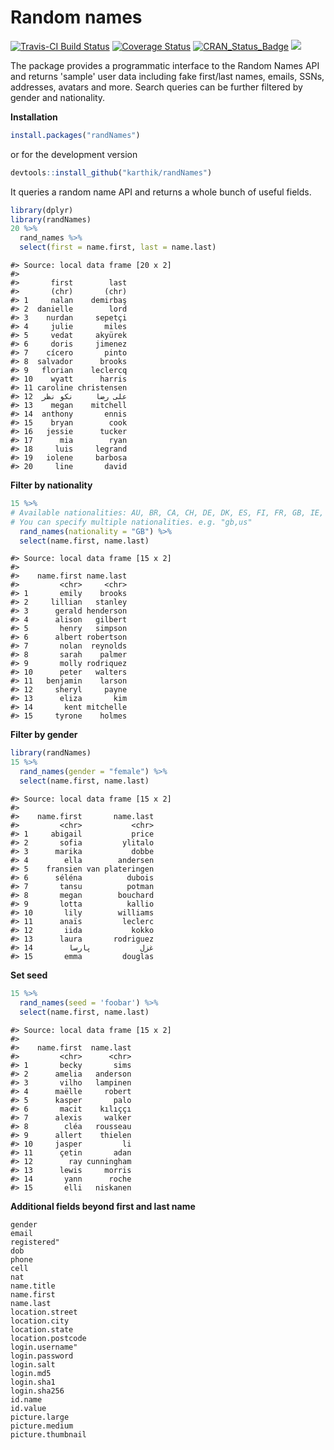 
# Random names

[![Travis-CI Build Status](https://travis-ci.org/karthik/randNames.png?branch=master)](https://travis-ci.org/karthik/randNames)   [![Coverage Status](https://coveralls.io/repos/karthik/randNames/badge.svg)](https://coveralls.io/r/karthik/randNames)   [![CRAN_Status_Badge](http://www.r-pkg.org/badges/version/randNames)](https://cran.r-project.org/package=randNames)  [![](http://cranlogs.r-pkg.org/badges/randNames)](http://cran.rstudio.com/web/packages/randNames/index.html)

The package provides a programmatic interface to the Random Names API and returns 'sample' user data including fake first/last names, emails, SSNs, addresses, avatars and more. Search queries can be further filtered by gender and nationality.



**Installation**


```r
install.packages("randNames")
```

or for the development version  

```r
devtools::install_github("karthik/randNames")
```

It queries a random name API and returns a whole bunch of useful fields. 


```r
library(dplyr)
library(randNames)
20 %>%
  rand_names %>%
  select(first = name.first, last = name.last)
```

```
#> Source: local data frame [20 x 2]
#> 
#>       first        last
#>       (chr)       (chr)
#> 1     nalan    demirbaş
#> 2  danielle        lord
#> 3    nurdan     sepetçi
#> 4     julie       miles
#> 5     vedat     akyürek
#> 6     doris     jimenez
#> 7    cícero       pinto
#> 8  salvador      brooks
#> 9   florian    leclercq
#> 10    wyatt      harris
#> 11 caroline christensen
#> 12  علی رضا     نكو نظر
#> 13    megan    mitchell
#> 14  anthony       ennis
#> 15    bryan        cook
#> 16   jessie      tucker
#> 17      mia        ryan
#> 18     luis     legrand
#> 19   iolene     barbosa
#> 20     line       david
```

__Filter by nationality__


```r
15 %>% 
# Available nationalities: AU, BR, CA, CH, DE, DK, ES, FI, FR, GB, IE, IR, NL, NZ, TR, US
# You can specify multiple nationalities. e.g. "gb,us"
  rand_names(nationality = "GB") %>%  
  select(name.first, name.last)
```

```
#> Source: local data frame [15 x 2]
#> 
#>    name.first name.last
#>         <chr>     <chr>
#> 1       emily    brooks
#> 2     lillian   stanley
#> 3      gerald henderson
#> 4      alison   gilbert
#> 5       henry   simpson
#> 6      albert robertson
#> 7       nolan  reynolds
#> 8       sarah    palmer
#> 9       molly rodriquez
#> 10      peter   walters
#> 11   benjamin    larson
#> 12     sheryl     payne
#> 13      eliza       kim
#> 14       kent mitchelle
#> 15     tyrone    holmes
```

__Filter by gender__


```r
library(randNames)
15 %>% 
  rand_names(gender = "female") %>% 
  select(name.first, name.last)
```

```
#> Source: local data frame [15 x 2]
#> 
#>    name.first       name.last
#>         <chr>           <chr>
#> 1     abigail           price
#> 2       sofia         ylitalo
#> 3      marika           dobbe
#> 4        ella        andersen
#> 5    fransien van plateringen
#> 6      séléna          dubois
#> 7       tansu          potman
#> 8       megan        bouchard
#> 9       lotta          kallio
#> 10       lily        williams
#> 11      anaïs         leclerc
#> 12       iida           kokko
#> 13      laura       rodriguez
#> 14        غزل           پارسا
#> 15       emma         douglas
```


__Set seed__


```r
15 %>% 
  rand_names(seed = 'foobar') %>% 
  select(name.first, name.last)
```

```
#> Source: local data frame [15 x 2]
#> 
#>    name.first  name.last
#>         <chr>      <chr>
#> 1       becky       sims
#> 2      amelia   anderson
#> 3       vilho   lampinen
#> 4      maëlle     robert
#> 5      kasper       palo
#> 6       macit    kılıççı
#> 7      alexis     walker
#> 8        cléa   rousseau
#> 9      allert    thielen
#> 10     jasper         li
#> 11      çetin       adan
#> 12        ray cunningham
#> 13      lewis     morris
#> 14       yann      roche
#> 15       elli   niskanen
```

__Additional fields beyond first and last name__


```
gender  
email  
registered"        
dob  
phone  
cell  
nat  
name.title  
name.first       
name.last  
location.street  
location.city  
location.state  
location.postcode  
login.username"    
login.password  
login.salt  
login.md5  
login.sha1  
login.sha256  
id.name  
id.value  
picture.large  
picture.medium     
picture.thumbnail 
```
